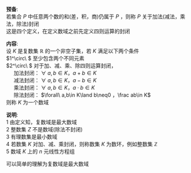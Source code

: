 **预备**:    
若集合 $P$ 中任意两个数的和(差，积，商)仍属于 $P$ ，则称 $P$ 关于加法(减法，乘法，除法)封闭    
这是四个定义，在定义数域之前先定义四则运算的封闭    
    
**内容**:    
设 $K$ 是复数集 $\mathbb R$ 的一个非空子集，若 $K$ 满足以下两个条件    
 $1^\circ\ $ 至少包含两个不同元素    
 $2^\circ\ $ 对于加、减、乘、除四则运算封闭，    
 $\quad$ 加法封闭： $\forall\ a,b\in K， a+b\in K$     
 $\quad$ 减法封闭： $\forall\ a,b\in K， a-b\in K$     
 $\quad$ 乘法封闭： $\forall\ a,b\in K， a\cdot b\in K$     
 $\quad$ 除法封闭： $\forall\ a,b\in K\land b\neq0    
，\frac ab\in K$     
则称 $K$ 为一个数域    
    
**说明**:    
1 由定义知，复数域是最大数域    
2 整数集 $Z$ 不是数域(除法不封闭)    
3 有理数集是最小数域    
4 若数集 $K$ 对加、减、乘封闭，则称数集 $K$ 为数环，例如整数集 $\mathbb Z$     
5 数域 $K$ 上的 $n$ 元线性方程组    
    
可以简单的理解为复数域是最大数域    
